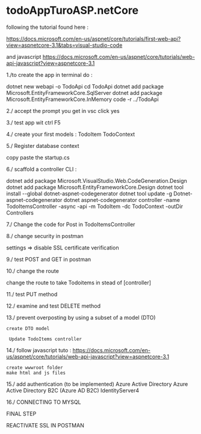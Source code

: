 # todoAppTuroASP.netCore

following the tutorial found here : 

https://docs.microsoft.com/en-us/aspnet/core/tutorials/first-web-api?view=aspnetcore-3.1&tabs=visual-studio-code

and javascript 
https://docs.microsoft.com/en-us/aspnet/core/tutorials/web-api-javascript?view=aspnetcore-3.1

1./to create the app in terminal do : 

dotnet new webapi -o TodoApi
cd TodoApi
dotnet add package Microsoft.EntityFrameworkCore.SqlServer
dotnet add package Microsoft.EntityFrameworkCore.InMemory
code -r ../TodoApi

2./ accept the  prompt you get in vsc
click yes

3./ test app wit ctrl F5

4./ create your first models :
 TodoItem
 TodoContext

5./ Register database context
 
 copy paste the startup.cs

6./ scaffold a controller CLI : 

dotnet add package Microsoft.VisualStudio.Web.CodeGeneration.Design
dotnet add package Microsoft.EntityFrameworkCore.Design
dotnet tool install --global dotnet-aspnet-codegenerator
dotnet tool update -g Dotnet-aspnet-codegenerator
dotnet aspnet-codegenerator controller -name TodoItemsController -async -api -m TodoItem -dc TodoContext -outDir Controllers

7./ Change the code for Post in TodoItemsController

8./ change security in postman 

settings => disable SSL certificate verification

9./ test POST and GET in postman

10./ change the route 

change the route to take  Todoitems  in stead of [controller]

11./ test PUT method

12./ examine and test DELETE method

13./ prevent overposting by using a subset of a model (DTO)

    create DTO model

     Update TodoItems controller

14./ follow javascript tuto : 
https://docs.microsoft.com/en-us/aspnet/core/tutorials/web-api-javascript?view=aspnetcore-3.1

    create wwwroot folder 
    make html and js files

15./ add authentication (to be implemented)
    Azure Active Directory
    Azure Active Directory B2C (Azure AD B2C)
    IdentityServer4


16./ CONNECTING TO MYSQL

    




FINAL STEP 

REACTIVATE SSL IN POSTMAN
